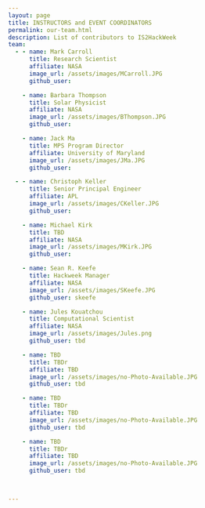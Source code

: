 ```yaml
---
layout: page
title: INSTRUCTORS and EVENT COORDINATORS
permalink: our-team.html
description: List of contributors to IS2HackWeek
team:
  - - name: Mark Carroll
      title: Research Scientist
      affiliate: NASA
      image_url: /assets/images/MCarroll.JPG
      github_user: 

    - name: Barbara Thompson
      title: Solar Physicist
      affiliate: NASA
      image_url: /assets/images/BThompson.JPG
      github_user: 

    - name: Jack Ma
      title: MPS Program Director
      affiliate: University of Maryland
      image_url: /assets/images/JMa.JPG
      github_user: 

  - - name: Christoph Keller
      title: Senior Principal Engineer
      affiliate: APL
      image_url: /assets/images/CKeller.JPG
      github_user: 

    - name: Michael Kirk
      title: TBD
      affiliate: NASA
      image_url: /assets/images/MKirk.JPG
      github_user: 

    - name: Sean R. Keefe
      title: Hackweek Manager
      affiliate: NASA
      image_url: /assets/images/SKeefe.JPG
      github_user: skeefe

    - name: Jules Kouatchou
      title: Computational Scientist
      affiliate: NASA
      image_url: /assets/images/Jules.png
      github_user: tbd

    - name: TBD
      title: TBDr
      affiliate: TBD
      image_url: /assets/images/no-Photo-Available.JPG
      github_user: tbd

    - name: TBD
      title: TBDr
      affiliate: TBD
      image_url: /assets/images/no-Photo-Available.JPG
      github_user: tbd

    - name: TBD
      title: TBDr
      affiliate: TBD
      image_url: /assets/images/no-Photo-Available.JPG
      github_user: tbd

    

---
```


